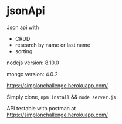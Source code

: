 # jsonApi
Json api with 
- CRUD
- research by name or last name
- sorting

nodejs version: 8.10.0

mongo version: 4.0.2

 https://simplonchallenge.herokuapp.com/

Simply clone, `npm install` && `node server.js`

API testable with postman at  
https://simplonchallenge.herokuapp.com/
